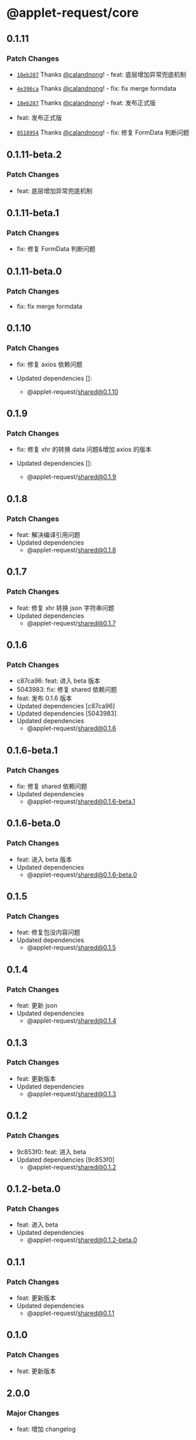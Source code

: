 # @applet-request/core

## 0.1.11

### Patch Changes

- [`18eb287`](https://github.com/calandnong/applet-request/commit/18eb2870faad51c30c6754f601080d7b1e2034d8) Thanks [@calandnong](https://github.com/calandnong)! - feat: 底层增加异常兜底机制

- [`4e396ca`](https://github.com/calandnong/applet-request/commit/4e396cafe58f8c27a1e1b0e2c07a55ccd7b61c39) Thanks [@calandnong](https://github.com/calandnong)! - fix: fix merge formdata

- [`18eb287`](https://github.com/calandnong/applet-request/commit/18eb2870faad51c30c6754f601080d7b1e2034d8) Thanks [@calandnong](https://github.com/calandnong)! - feat: 发布正式版

- feat: 发布正式版

- [`8518954`](https://github.com/calandnong/applet-request/commit/85189545d98c56887bb01cc4e256be8b9ffd2cd9) Thanks [@calandnong](https://github.com/calandnong)! - fix: 修复 FormData 判断问题

## 0.1.11-beta.2

### Patch Changes

- feat: 底层增加异常兜底机制

## 0.1.11-beta.1

### Patch Changes

- fix: 修复 FormData 判断问题

## 0.1.11-beta.0

### Patch Changes

- fix: fix merge formdata

## 0.1.10

### Patch Changes

- fix: 修复 axios 依赖问题

- Updated dependencies []:
  - @applet-request/shared@0.1.10

## 0.1.9

### Patch Changes

- fix: 修复 xhr 的转换 data 问题&增加 axios 的版本

- Updated dependencies []:
  - @applet-request/shared@0.1.9

## 0.1.8

### Patch Changes

- feat: 解决编译引用问题
- Updated dependencies
  - @applet-request/shared@0.1.8

## 0.1.7

### Patch Changes

- feat: 修复 xhr 转换 json 字符串问题
- Updated dependencies
  - @applet-request/shared@0.1.7

## 0.1.6

### Patch Changes

- c87ca96: feat: 进入 beta 版本
- 5043983: fix: 修复 shared 依赖问题
- feat: 发布 0.1.6 版本
- Updated dependencies [c87ca96]
- Updated dependencies [5043983]
- Updated dependencies
  - @applet-request/shared@0.1.6

## 0.1.6-beta.1

### Patch Changes

- fix: 修复 shared 依赖问题
- Updated dependencies
  - @applet-request/shared@0.1.6-beta.1

## 0.1.6-beta.0

### Patch Changes

- feat: 进入 beta 版本
- Updated dependencies
  - @applet-request/shared@0.1.6-beta.0

## 0.1.5

### Patch Changes

- feat: 修复包没内容问题
- Updated dependencies
  - @applet-request/shared@0.1.5

## 0.1.4

### Patch Changes

- feat: 更新 json
- Updated dependencies
  - @applet-request/shared@0.1.4

## 0.1.3

### Patch Changes

- feat: 更新版本
- Updated dependencies
  - @applet-request/shared@0.1.3

## 0.1.2

### Patch Changes

- 9c853f0: feat: 进入 beta
- Updated dependencies [9c853f0]
  - @applet-request/shared@0.1.2

## 0.1.2-beta.0

### Patch Changes

- feat: 进入 beta
- Updated dependencies
  - @applet-request/shared@0.1.2-beta.0

## 0.1.1

### Patch Changes

- feat: 更新版本
- Updated dependencies
  - @applet-request/shared@0.1.1

## 0.1.0

### Patch Changes

- feat: 更新版本

## 2.0.0

### Major Changes

- feat: 增加 changelog

